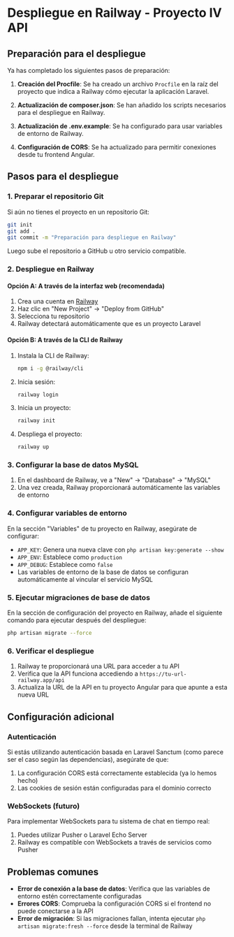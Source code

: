 # Despliegue en Railway - Proyecto IV API

## Preparación para el despliegue

Ya has completado los siguientes pasos de preparación:

1. **Creación del Procfile**: Se ha creado un archivo `Procfile` en la raíz del proyecto que indica a Railway cómo ejecutar la aplicación Laravel.

2. **Actualización de composer.json**: Se han añadido los scripts necesarios para el despliegue en Railway.

3. **Actualización de .env.example**: Se ha configurado para usar variables de entorno de Railway.

4. **Configuración de CORS**: Se ha actualizado para permitir conexiones desde tu frontend Angular.

## Pasos para el despliegue

### 1. Preparar el repositorio Git

Si aún no tienes el proyecto en un repositorio Git:

```bash
git init
git add .
git commit -m "Preparación para despliegue en Railway"
```

Luego sube el repositorio a GitHub u otro servicio compatible.

### 2. Despliegue en Railway

#### Opción A: A través de la interfaz web (recomendada)

1. Crea una cuenta en [Railway](https://railway.app/)
2. Haz clic en "New Project" → "Deploy from GitHub"
3. Selecciona tu repositorio
4. Railway detectará automáticamente que es un proyecto Laravel

#### Opción B: A través de la CLI de Railway

1. Instala la CLI de Railway:
   ```bash
   npm i -g @railway/cli
   ```

2. Inicia sesión:
   ```bash
   railway login
   ```

3. Inicia un proyecto:
   ```bash
   railway init
   ```

4. Despliega el proyecto:
   ```bash
   railway up
   ```

### 3. Configurar la base de datos MySQL

1. En el dashboard de Railway, ve a "New" → "Database" → "MySQL"
2. Una vez creada, Railway proporcionará automáticamente las variables de entorno

### 4. Configurar variables de entorno

En la sección "Variables" de tu proyecto en Railway, asegúrate de configurar:

- `APP_KEY`: Genera una nueva clave con `php artisan key:generate --show`
- `APP_ENV`: Establece como `production`
- `APP_DEBUG`: Establece como `false`
- Las variables de entorno de la base de datos se configuran automáticamente al vincular el servicio MySQL

### 5. Ejecutar migraciones de base de datos

En la sección de configuración del proyecto en Railway, añade el siguiente comando para ejecutar después del despliegue:

```bash
php artisan migrate --force
```

### 6. Verificar el despliegue

1. Railway te proporcionará una URL para acceder a tu API
2. Verifica que la API funciona accediendo a `https://tu-url-railway.app/api`
3. Actualiza la URL de la API en tu proyecto Angular para que apunte a esta nueva URL

## Configuración adicional

### Autenticación

Si estás utilizando autenticación basada en Laravel Sanctum (como parece ser el caso según las dependencias), asegúrate de que:

1. La configuración CORS está correctamente establecida (ya lo hemos hecho)
2. Las cookies de sesión están configuradas para el dominio correcto

### WebSockets (futuro)

Para implementar WebSockets para tu sistema de chat en tiempo real:

1. Puedes utilizar Pusher o Laravel Echo Server
2. Railway es compatible con WebSockets a través de servicios como Pusher

## Problemas comunes

- **Error de conexión a la base de datos**: Verifica que las variables de entorno estén correctamente configuradas
- **Errores CORS**: Comprueba la configuración CORS si el frontend no puede conectarse a la API
- **Error de migración**: Si las migraciones fallan, intenta ejecutar `php artisan migrate:fresh --force` desde la terminal de Railway
